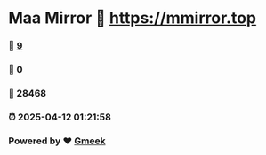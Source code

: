 # Maa Mirror :link: https://mmirror.top 
### :page_facing_up: [9](https://mmirror.top/tag.html) 
### :speech_balloon: 0 
### :hibiscus: 28468 
### :alarm_clock: 2025-04-12 01:21:58 
### Powered by :heart: [Gmeek](https://github.com/Meekdai/Gmeek)
